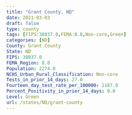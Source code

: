 ```yaml
---
title: "Grant County, ND"
date: 2021-03-03
draft: false
type: county
tags: [FIPS:38037.0,FEMA:8.0,Non-core,Green]
categories: [ND]
County: Grant County
State: ND
FIPS: 38037.0
FEMA_Region: 8.0
Population: 2274.0
NCHS_Urban_Rural_Classification: Non-core
Tests_in_prior_14_days: 27.0
Fourteen_day_test_rate_per_100000: 1187.0
Percent_Positivity_in_prior_14_days: 0.0
Level: Green
url: /states/ND/grant-county
---
```



